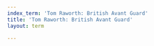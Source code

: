 ```yaml
---
index_term: 'Tom Raworth: British Avant Guard'
title: 'Tom Raworth: British Avant Guard'
layout: term

---
```

